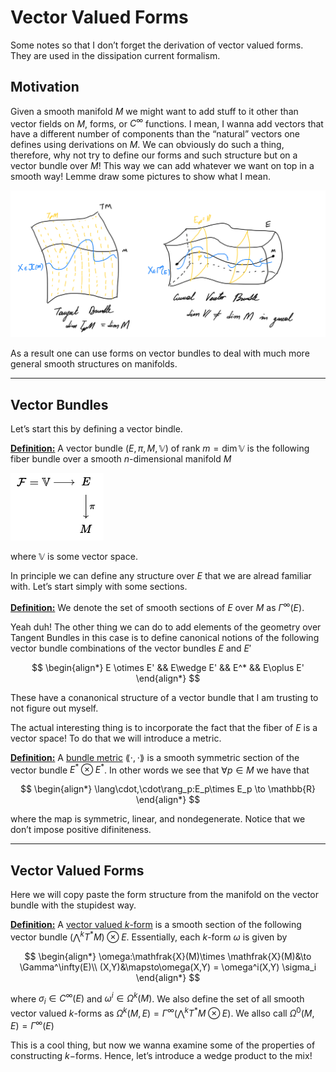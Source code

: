 # Vector Valued Forms

Some notes so that I don’t forget the derivation of vector valued forms. They are used in the dissipation current formalism.

## Motivation

Given a smooth manifold $M$ we might want to add stuff to it other than vector fields on $M$, forms, or $C^\infty$ functions. I mean, I wanna add vectors that have a different number of components than the “natural” vectors one defines using  derivations on $M$. We can obviously do such a thing, therefore, why not try to define our forms and such structure but on a vector bundle over $M$! This way we can add whatever we want on top in a smooth way! Lemme draw some pictures to show what I mean. 

![image-20230508103150545](Vector_Valued_Forms.assets/image-20230508103150545.png)

As a result one can use forms on vector bundles to deal with much more general smooth structures on manifolds.

------



## Vector Bundles

Let’s start this by defining a vector bindle.

**<u>Definition:</u>** A vector bundle $(E,\pi,M,\mathbb{V})$ of rank $m = \dim \mathbb{V}$ is the following fiber bundle over a smooth $n$-dimensional manifold $M$ 

![image-20230508103924228](Vector_Valued_Forms.assets/image-20230508103924228.png)

where $\mathbb{V}$ is some vector space.

In principle we can define any structure over $E$ that we are alread familiar with. Let’s start simply with some sections.

**<u>Definition:</u>** We denote the set of smooth sections of $E$ over $M$ as $\Gamma^\infty(E)$.

Yeah duh! The other thing we can do to add elements of the geometry over Tangent Bundles in this case is to define canonical notions of the following vector bundle combinations of the vector bundles $E$ and $E'$

$$
\begin{align*}
E \otimes E' && E\wedge E' && E^* && E\oplus E'
\end{align*}
$$

 These have a conanonical structure of a vector bundle that I am trusting to not figure out myself.



The actual interesting thing is to incorporate the fact that the fiber of $E$ is a vector space! To do that we will introduce a metric.

**<u>Definition:</u>** A <u>bundle metric</u> $\lang\cdot,\cdot\rang$ is a smooth symmetric section of the vector bundle $E^*\otimes E^*$. In other words we see that $\forall p \in M$ we have that

$$
\begin{align*}
\lang\cdot,\cdot\rang_p:E_p\times E_p \to \mathbb{R}
\end{align*}
$$

where the map is symmetric, linear, and nondegenerate. Notice that we don’t impose positive difiniteness. 

----



## Vector Valued Forms

Here we will copy paste the form structure from the manifold on the vector bundle with the stupidest way.

**<u>Definition:</u>** A <u>vector valued $k$-form</u> is a smooth section of the following vector bundle $\left(\bigwedge^kT^*M\right) \otimes E$. Essentially, each $k$-form $\omega$ is given by

$$
\begin{align*}
\omega:\mathfrak{X}(M)\times \mathfrak{X}(M)&\to \Gamma^\infty(E)\\
(X,Y)&\mapsto\omega(X,Y) = \omega^i(X,Y) \sigma_i
\end{align*}
$$

where $\sigma_i \in C^\infty(E)$ and $\omega^i\in \Omega^k(M)$. We also define the set of all smooth vector valued $k$-forms as $\Omega^k(M,E) = \Gamma^\infty\left(\bigwedge^kT^*M \otimes E\right)$. We allso call $\Omega^0(M,E) = \Gamma^\infty(E)$

This is a cool thing, but now we wanna examine some of the properties of constructing $k-$forms. Hence, let’s introduce a wedge product to the mix! 















